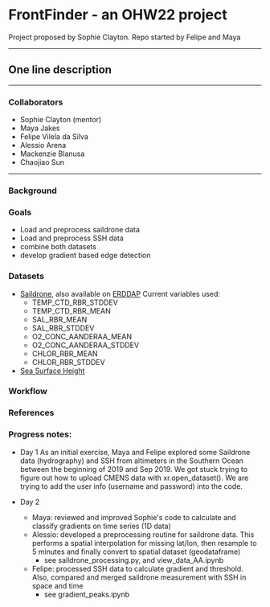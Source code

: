 # FrontFinder - an OHW22 project
Project proposed by Sophie Clayton. Repo started by Felipe and Maya

---
## One line description
---
### Collaborators
- Sophie Clayton (mentor)
- Maya Jakes
- Felipe Vilela da Silva
- Alessio Arena
- Mackenzie Blanusa
- Chaojiao Sun

---
### Background

### Goals

- Load and preprocess saildrone data
- Load and preprocess SSH data
- combine both datasets
- develop gradient based edge detection

### Datasets

- [Saildrone](https://data.saildrone.com/data/sets/antarctica-circumnavigation-2019), also available on [ERDDAP](https://erddap.ifremer.fr/erddap/info/index.html?page=1&itemsPerPage=1000)
  Current variables used:
   - TEMP_CTD_RBR_STDDEV
   - TEMP_CTD_RBR_MEAN
   - SAL_RBR_MEAN
   - SAL_RBR_STDDEV
   - O2_CONC_AANDERAA_MEAN
   - O2_CONC_AANDERAA_STDDEV
   - CHLOR_RBR_MEAN
   - CHLOR_RBR_STDDEV
- [Sea Surface Height](https://resources.marine.copernicus.eu/product-detail/SEALEVEL_GLO_PHY_L4_MY_008_047/INFORMATION)



### Workflow

### References

### Progress notes:
- Day 1
As an initial exercise, Maya and Felipe explored some Saildrone data (hydrography) and SSH from altimeters in the Southern Ocean between the beginning of 2019 and Sep 2019. We got stuck trying to figure out how to upload CMENS data with xr.open_dataset(). We are trying to add the user info (username and password) into the code.

- Day 2
    - Maya: reviewed and improved Sophie's code to calculate and classify gradients on time series (1D data)
    - Alessio: developed a preprocessing routine for saildrone data. This performs a spatial interpolation for missing lat/lon, then resample to 5 minutes and finally convert to spatial dataset (geodataframe)
        - see saildrone_processing.py, and view_data_AA.ipynb
    - Felipe: processed SSH data to calculate gradient and threshold. Also, compared and merged saildrone measurement with SSH in space and time
        - see gradient_peaks.ipynb
